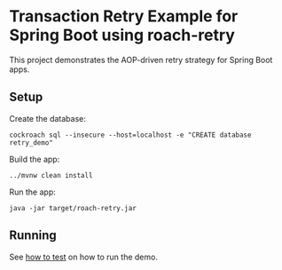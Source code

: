 # Transaction Retry Example for Spring Boot using roach-retry
                                   
This project demonstrates the AOP-driven retry strategy for
Spring Boot apps.

## Setup

Create the database:

    cockroach sql --insecure --host=localhost -e "CREATE database retry_demo"

Build the app:
             
    ../mvnw clean install

Run the app:
             
    java -jar target/roach-retry.jar

## Running

See [how to test](../HOW-TO-TEST.md) on how to run the demo.